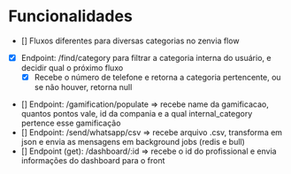 # Funcionalidades
  - [] Fluxos diferentes para diversas categorias no zenvia flow
  - [x] Endpoint: /find/category para filtrar a categoria interna do usuário, e decidir qual o próximo fluxo
    - [x] Recebe o número de telefone e retorna a categoria pertencente, ou se não houver, retorna null
  - [] Endpoint: /gamification/populate => recebe name da gamificacao, quantos pontos vale, id da compania e a qual internal_category pertence esse gamificação
  - [] Endpoint: /send/whatsapp/csv => recebe arquivo .csv, transforma em json e envia as mensagens em background jobs (redis e bull)
  - [] Endpoint (get): /dashboard/:id => recebe o id do profissional e envia informações do dashboard para o front 